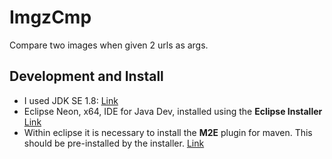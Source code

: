 # ImgzCmp
Compare two images when given 2 urls as args.

## Development and Install 

* I used JDK SE 1.8: [Link](http://www.oracle.com/technetwork/java/javase/downloads/jdk8-downloads-2133151.html)
* Eclipse Neon, x64, IDE for Java Dev, installed using the  **Eclipse Installer** [Link](http://www.eclipse.org/downloads/eclipse-packages/)
* Within eclipse it is necessary to install the **M2E** plugin for maven. This should be pre-installed by the installer. [Link](http://www.eclipse.org/m2e/)
